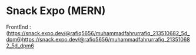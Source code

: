 # Snack Expo (MERN)

FrontEnd :(https://snack.expo.dev/@rafiq5656/muhammadfahrurrafiq_213510682_5d_dpm6)https://snack.expo.dev/@rafiq5656/muhammadfahrurrafiq_213510682_5d_dpm6
 
